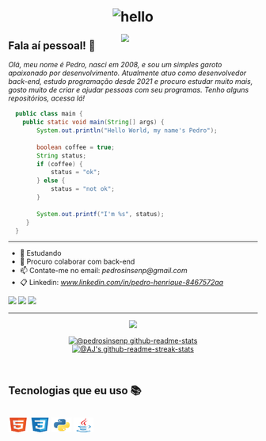 <h1 align="center">
  <img align="center" src="https://user-images.githubusercontent.com/96326525/211150361-e4b1b881-f322-4689-bd3b-173764ffa1e5.gif" alt="hello" width="400px">
</h1>

<img align="right" width="276" src="https://media.tenor.com/eFWg68USeZgAAAAd/computer-hacker-fallout.gif" />

## Fala aí pessoal! 👋
_Olá, meu nome é Pedro, nasci em 2008, e sou um simples garoto apaixonado por desenvolvimento. Atualmente atuo como desenvolvedor back-end, estudo programação desde 2021 e procuro estudar muito mais, gosto muito de criar e ajudar pessoas com seu programas. Tenho alguns repositórios, acessa lá!_

```java
  public class main {
    public static void main(String[] args) {
        System.out.println("Hello World, my name's Pedro");

        boolean coffee = true;
        String status;
        if (coffee) {
            status = "ok";
        } else {
            status = "not ok";
        }

        System.out.printf("I'm %s", status);
     }
  }
```

<hr>

- 🌱 Estudando
- 👯 Procuro colaborar com back-end
- 📫 Contate-me no email: _pedrosinsenp@gmail.com_
- 📋 Linkedin: _www.linkedin.com/in/pedro-henrique-8467572aa_
  
<div>
  <a href="https://instagram.com/pedro_henrique.0011" target="_blank"><img src="https://img.shields.io/badge/-Instagram-%23E4405F?style=for-the-badge&logo=instagram&logoColor=white" target="_blank"></a>
  <a href="mailto:pedrosinsep@gmail.com"><img src="https://img.shields.io/badge/-Gmail-%23333?style=for-the-badge&logo=gmail&logoColor=white" target="_blank"></a>
  <a href="https://www.linkedin.com/in/pedro-henrique-8467572aa"><img src="https://img.shields.io/badge/LinkedIn-0077B5?style=for-the-badge&logo=linkedin&logoColor=white" target="_blank"></a>
</div>

<hr>

<p align="center">
<img src="https://github-readme-stats.vercel.app/api/top-langs/?username=pedrosinsenp&theme=shadow_blue&layout=compact"width="48%"/> 
</p>

<p align="center">
  <a href="https://github.com/pedrosinsenp?tab=repositories">
    <img src="https://github-readme-stats-one-bice.vercel.app/api?username=pedrosinsenp&theme=transparent&show_icons=true&count_private=true&hide_border=true&role=OWNER,ORGANIZATION_MEMBER,COLLABORATOR" width="45%" alt="@pedrosinsenp github-readme-stats">
  </a>
  <a href="https://github.com/pedrosinsenp?tab=stars">
    <img src="https://github-readme-streak-stats.herokuapp.com?user=pedrosinsenp&theme=shadow-blue&hide_border=true&date_format=M%20j%5B%2C%20Y%5D" width="45%" alt="@AJ's github-readme-streak-stats">
  </a>
</p>

<br>

## Tecnologias que eu uso 📚
<div style="display: inline_block"><br>
  <img align="center" alt="Pedro-HTML" height="30" width="40" src="https://raw.githubusercontent.com/devicons/devicon/master/icons/html5/html5-original.svg">
  <img align="center" alt="Pedro-CSS" height="30" width="40" src="https://raw.githubusercontent.com/devicons/devicon/master/icons/css3/css3-original.svg">
  <img align="center" alt="Pedro-Python" height="30" width="40" src="https://raw.githubusercontent.com/devicons/devicon/master/icons/python/python-original.svg">
  <img align="center" alt="Pedro-Java" height="30" width="40" src="https://raw.githubusercontent.com/devicons/devicon/master/icons/java/java-original.svg">
</div>
